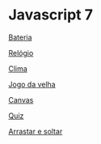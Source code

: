 # Javascript 7

<a href="https://seniocaires.github.io/javascript-7/bateria" target="_blank">Bateria</a>

<a href="https://seniocaires.github.io/javascript-7/relogio" target="_blank">Relógio</a>

<a href="https://seniocaires.github.io/javascript-7/clima" target="_blank">Clima</a>

<a href="https://seniocaires.github.io/javascript-7/jogo-velha" target="_blank">Jogo da velha</a>

<a href="https://seniocaires.github.io/javascript-7/canvas" target="_blank">Canvas</a>

<a href="https://seniocaires.github.io/javascript-7/quiz" target="_blank">Quiz</a>

<a href="https://seniocaires.github.io/javascript-7/arrastar-soltar" target="_blank">Arrastar e soltar</a>
